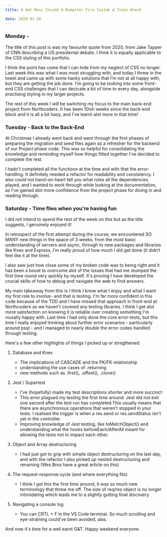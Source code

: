 ```yaml
---
title: A Hot Mess Inside A Dumpster Fire Inside A Train Wreck

date: 2020-01-26
---
```


### Monday -

The title of this post is was my favourite quote from 2020, from Jake Tapper of CNN describing a US presidental debate. I think it is equally applicable to the CSS styling of this portfolio. 

I think the point has come that I can hide from my neglect of CSS no longer. Last week this was what I was most struggling with, and today I threw in the towel and came up with some hacky solutions that I’m not at all happy with, but they are getting the job done. I'm going to be looking into some front-end CSS challenges that I can decicate a bit of time to every day, alongside practising styling in my larger projects. 

The rest of this week I will be switching my focus to the main back-end project from Northcoders. It has been 10ish weeks since the back-end block and it is all a bit hazy, and I've learnt alot more in that time!

### Tuesday - Back to the Back-End

At Christmas I already went back and went through the first phases of preparing the migration and seed files again as a refresher for the backend of our Project phase code. This was so helpful for consolidating the knowledge and reminding myself how things fitted together I've decided to complete the rest.

I hadn't completed all the functions at the time and with that the error-handling. It definitely needed a refactor for readability and consistency. I also could not hand-on-heart tell you what roles all the dependencies played, and I wanted to work through while looking at the documentation, as I've gained alot more confidence from the project phase for diving in and reading through. 

### Saturday - Time flies when you're having fun

I did not intend to spend the rest of the week on this but as the title suggests, I genuinely enjoyed it! 

In retrospect of the first attempt during the course, we encountered SO MANY new things in the space of 3 weeks, from the most basic understanding of servers and async, through to new packages and libraries like Knex and Express, I’m really proud of how much I did get done (it didn’t feel like it at the time). 

I also saw just how close some of my broken code was to being right and it has been a boost to overcome alot of the issues that had me stumped the first time round very quickly by myself. It's proving I have developed the crucial skills of how to debug and navigate the web to find answers.

My main takeaway from this is I think I know what I enjoy and what I want my first role to involve- and that is testing. I'm far more confident in this code because of the TDD and I have missed that approach in front-end at Northcoders as we haven't covered any testing libraries. I think I get alot more satisfaction on knowing it is reliable over creating something I'm viusally happy with. Last time I had only done the core error-tests, but this time I really enjoyed thinking about further error scenarios - particularly around psql - and I managed to nearly double the error codes handled through testing. 

Here's a few other highlights of things I picked up or stregthened:

1. Database and Knex
   - The implications of CASCADE and the PK/FK relationship
   - understanding the use cases of .returning
   - new methods such as .first(), .offset(), .clone()

2. Jest / Supertest
   - I've (hopefully) made my test descriptions shorter and more succinct
   - This error plagued my testing the first time around: Jest did not exit one second after the test run has completed.This usually means that there are asynchronous operations that weren't stopped in your tests. I realised the trigger is when a res.send or res.sendStatus isn't yet in the controller.
   - Improving knowledge of Jest testing, like toMatchObject() and understanding what the hooks beforeEach/AfterAll meant for allowing the tests not to impact each other.


3. Object and Array destructuring
   -  I had just got to grip with simple object destructuring on the last day, and with the refactor I also picked up nested destructuring and renaming (Wes Bros have a great article on this)

4.  The request-response cycle (and where everything fits) 
      - I think I got this the first time around, it was so much new terminology that threw me off. The size of req/res object is no longer intimidating which leads me to a slightly gutting final discovery

5. Navigating a console log
   - You can CRTL + F in the VS Code terminal. So much scrolling and eye-straining could've been avoided, alas.

And now it's time for a well earnt G&T. Happy weekend everyone.